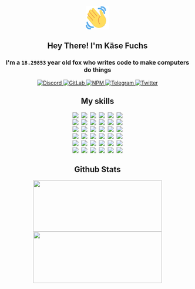 <div><p align=center><img src=./resources/images/wave.gif width=64px height=64px></p><h2 align=center>Hey There! I'm Käse Fuchs</h2><h3 align=center>I'm a <code>18.29853</code> year old fox who writes code to make computers do things</h3><p align=center><a href=https://discord.com/users/507526681125322772><img alt=Discord src="https://img.shields.io/badge/Discord-5865F2?logo=discord&logoColor=white&style=flat-square#7b98a136000a4248db14124ce5b17645"> </a><a href=https://gitlab.com/kasefuchs><img alt=GitLab src="https://img.shields.io/badge/GitLab-330F63?logo=gitlab&logoColor=white&style=flat-square#7b98a136000a4248db14124ce5b17645"> </a><a href=https://npmjs.com/~kasefuchs><img alt=NPM src="https://img.shields.io/badge/NPM-CB3837?logo=npm&logoColor=white&style=flat-square#7b98a136000a4248db14124ce5b17645"> </a><a href=https://t.me/kasefuchs><img alt=Telegram src="https://img.shields.io/badge/Telegram-2CA5E0?logo=telegram&logoColor=white&style=flat-square#7b98a136000a4248db14124ce5b17645"> </a><a href=https://twitter.com/kasefuchs><img alt=Twitter src="https://img.shields.io/badge/Twitter-1DA1F2?logo=twitter&logoColor=white&style=flat-square#7b98a136000a4248db14124ce5b17645"></a></p><h2 align=center>My skills</h2><p align=center><a href=https://aws.amazon.com/ ><picture><source srcset="https://skillicons.dev/icons?i=aws&theme=dark#7b98a136000a4248db14124ce5b17645" media="(prefers-color-scheme: dark)"><source srcset="https://skillicons.dev/icons?i=aws&theme=light#7b98a136000a4248db14124ce5b17645" media="(prefers-color-scheme: light), (prefers-color-scheme: no-preference)"><img src="https://skillicons.dev/icons?i=aws&theme=light#7b98a136000a4248db14124ce5b17645"></picture></a>&nbsp;&nbsp;<a href=https://en.wikipedia.org/wiki/Bash_(Unix_shell)><picture><source srcset="https://skillicons.dev/icons?i=bash&theme=dark#7b98a136000a4248db14124ce5b17645" media="(prefers-color-scheme: dark)"><source srcset="https://skillicons.dev/icons?i=bash&theme=light#7b98a136000a4248db14124ce5b17645" media="(prefers-color-scheme: light), (prefers-color-scheme: no-preference)"><img src="https://skillicons.dev/icons?i=bash&theme=light#7b98a136000a4248db14124ce5b17645"></picture></a>&nbsp;&nbsp;<a href=https://discord.com/developers/docs><picture><source srcset="https://skillicons.dev/icons?i=bots&theme=dark#7b98a136000a4248db14124ce5b17645" media="(prefers-color-scheme: dark)"><source srcset="https://skillicons.dev/icons?i=bots&theme=light#7b98a136000a4248db14124ce5b17645" media="(prefers-color-scheme: light), (prefers-color-scheme: no-preference)"><img src="https://skillicons.dev/icons?i=bots&theme=light#7b98a136000a4248db14124ce5b17645"></picture></a>&nbsp;&nbsp;<a href=https://www.cloudflare.com/ ><picture><source srcset="https://skillicons.dev/icons?i=cloudflare&theme=dark#7b98a136000a4248db14124ce5b17645" media="(prefers-color-scheme: dark)"><source srcset="https://skillicons.dev/icons?i=cloudflare&theme=light#7b98a136000a4248db14124ce5b17645" media="(prefers-color-scheme: light), (prefers-color-scheme: no-preference)"><img src="https://skillicons.dev/icons?i=cloudflare&theme=light#7b98a136000a4248db14124ce5b17645"></picture></a>&nbsp;&nbsp;<a href=https://en.wikipedia.org/wiki/CSS><picture><source srcset="https://skillicons.dev/icons?i=css&theme=dark#7b98a136000a4248db14124ce5b17645" media="(prefers-color-scheme: dark)"><source srcset="https://skillicons.dev/icons?i=css&theme=light#7b98a136000a4248db14124ce5b17645" media="(prefers-color-scheme: light), (prefers-color-scheme: no-preference)"><img src="https://skillicons.dev/icons?i=css&theme=light#7b98a136000a4248db14124ce5b17645"></picture></a>&nbsp;&nbsp;<a href=https://www.docker.com/ ><picture><source srcset="https://skillicons.dev/icons?i=docker&theme=dark#7b98a136000a4248db14124ce5b17645" media="(prefers-color-scheme: dark)"><source srcset="https://skillicons.dev/icons?i=docker&theme=light#7b98a136000a4248db14124ce5b17645" media="(prefers-color-scheme: light), (prefers-color-scheme: no-preference)"><img src="https://skillicons.dev/icons?i=docker&theme=light#7b98a136000a4248db14124ce5b17645"></picture></a><br><a href=https://www.electronjs.org/ ><picture><source srcset="https://skillicons.dev/icons?i=electron&theme=dark#7b98a136000a4248db14124ce5b17645" media="(prefers-color-scheme: dark)"><source srcset="https://skillicons.dev/icons?i=electron&theme=light#7b98a136000a4248db14124ce5b17645" media="(prefers-color-scheme: light), (prefers-color-scheme: no-preference)"><img src="https://skillicons.dev/icons?i=electron&theme=light#7b98a136000a4248db14124ce5b17645"></picture></a>&nbsp;&nbsp;<a href=https://expressjs.com/ ><picture><source srcset="https://skillicons.dev/icons?i=express&theme=dark#7b98a136000a4248db14124ce5b17645" media="(prefers-color-scheme: dark)"><source srcset="https://skillicons.dev/icons?i=express&theme=light#7b98a136000a4248db14124ce5b17645" media="(prefers-color-scheme: light), (prefers-color-scheme: no-preference)"><img src="https://skillicons.dev/icons?i=express&theme=light#7b98a136000a4248db14124ce5b17645"></picture></a>&nbsp;&nbsp;<a href=https://www.figma.com/ ><picture><source srcset="https://skillicons.dev/icons?i=figma&theme=dark#7b98a136000a4248db14124ce5b17645" media="(prefers-color-scheme: dark)"><source srcset="https://skillicons.dev/icons?i=figma&theme=light#7b98a136000a4248db14124ce5b17645" media="(prefers-color-scheme: light), (prefers-color-scheme: no-preference)"><img src="https://skillicons.dev/icons?i=figma&theme=light#7b98a136000a4248db14124ce5b17645"></picture></a>&nbsp;&nbsp;<a href=https://firebase.google.com/ ><picture><source srcset="https://skillicons.dev/icons?i=firebase&theme=dark#7b98a136000a4248db14124ce5b17645" media="(prefers-color-scheme: dark)"><source srcset="https://skillicons.dev/icons?i=firebase&theme=light#7b98a136000a4248db14124ce5b17645" media="(prefers-color-scheme: light), (prefers-color-scheme: no-preference)"><img src="https://skillicons.dev/icons?i=firebase&theme=light#7b98a136000a4248db14124ce5b17645"></picture></a>&nbsp;&nbsp;<a href=https://flask.palletsprojects.com/ ><picture><source srcset="https://skillicons.dev/icons?i=flask&theme=dark#7b98a136000a4248db14124ce5b17645" media="(prefers-color-scheme: dark)"><source srcset="https://skillicons.dev/icons?i=flask&theme=light#7b98a136000a4248db14124ce5b17645" media="(prefers-color-scheme: light), (prefers-color-scheme: no-preference)"><img src="https://skillicons.dev/icons?i=flask&theme=light#7b98a136000a4248db14124ce5b17645"></picture></a>&nbsp;&nbsp;<a href=https://cloud.google.com/ ><picture><source srcset="https://skillicons.dev/icons?i=gcp&theme=dark#7b98a136000a4248db14124ce5b17645" media="(prefers-color-scheme: dark)"><source srcset="https://skillicons.dev/icons?i=gcp&theme=light#7b98a136000a4248db14124ce5b17645" media="(prefers-color-scheme: light), (prefers-color-scheme: no-preference)"><img src="https://skillicons.dev/icons?i=gcp&theme=light#7b98a136000a4248db14124ce5b17645"></picture></a><br><a href=https://git-scm.com/ ><picture><source srcset="https://skillicons.dev/icons?i=git&theme=dark#7b98a136000a4248db14124ce5b17645" media="(prefers-color-scheme: dark)"><source srcset="https://skillicons.dev/icons?i=git&theme=light#7b98a136000a4248db14124ce5b17645" media="(prefers-color-scheme: light), (prefers-color-scheme: no-preference)"><img src="https://skillicons.dev/icons?i=git&theme=light#7b98a136000a4248db14124ce5b17645"></picture></a>&nbsp;&nbsp;<a href=https://github.com/ ><picture><source srcset="https://skillicons.dev/icons?i=github&theme=dark#7b98a136000a4248db14124ce5b17645" media="(prefers-color-scheme: dark)"><source srcset="https://skillicons.dev/icons?i=github&theme=light#7b98a136000a4248db14124ce5b17645" media="(prefers-color-scheme: light), (prefers-color-scheme: no-preference)"><img src="https://skillicons.dev/icons?i=github&theme=light#7b98a136000a4248db14124ce5b17645"></picture></a>&nbsp;&nbsp;<a href=https://gitlab.com/ ><picture><source srcset="https://skillicons.dev/icons?i=gitlab&theme=dark#7b98a136000a4248db14124ce5b17645" media="(prefers-color-scheme: dark)"><source srcset="https://skillicons.dev/icons?i=gitlab&theme=light#7b98a136000a4248db14124ce5b17645" media="(prefers-color-scheme: light), (prefers-color-scheme: no-preference)"><img src="https://skillicons.dev/icons?i=gitlab&theme=light#7b98a136000a4248db14124ce5b17645"></picture></a>&nbsp;&nbsp;<a href=https://www.heroku.com/ ><picture><source srcset="https://skillicons.dev/icons?i=heroku&theme=dark#7b98a136000a4248db14124ce5b17645" media="(prefers-color-scheme: dark)"><source srcset="https://skillicons.dev/icons?i=heroku&theme=light#7b98a136000a4248db14124ce5b17645" media="(prefers-color-scheme: light), (prefers-color-scheme: no-preference)"><img src="https://skillicons.dev/icons?i=heroku&theme=light#7b98a136000a4248db14124ce5b17645"></picture></a>&nbsp;&nbsp;<a href=https://en.wikipedia.org/wiki/HTML><picture><source srcset="https://skillicons.dev/icons?i=html&theme=dark#7b98a136000a4248db14124ce5b17645" media="(prefers-color-scheme: dark)"><source srcset="https://skillicons.dev/icons?i=html&theme=light#7b98a136000a4248db14124ce5b17645" media="(prefers-color-scheme: light), (prefers-color-scheme: no-preference)"><img src="https://skillicons.dev/icons?i=html&theme=light#7b98a136000a4248db14124ce5b17645"></picture></a>&nbsp;&nbsp;<a href=https://en.wikipedia.org/wiki/JavaScript><picture><source srcset="https://skillicons.dev/icons?i=js&theme=dark#7b98a136000a4248db14124ce5b17645" media="(prefers-color-scheme: dark)"><source srcset="https://skillicons.dev/icons?i=js&theme=light#7b98a136000a4248db14124ce5b17645" media="(prefers-color-scheme: light), (prefers-color-scheme: no-preference)"><img src="https://skillicons.dev/icons?i=js&theme=light#7b98a136000a4248db14124ce5b17645"></picture></a><br><a href=https://en.wikipedia.org/wiki/Linux><picture><source srcset="https://skillicons.dev/icons?i=linux&theme=dark#7b98a136000a4248db14124ce5b17645" media="(prefers-color-scheme: dark)"><source srcset="https://skillicons.dev/icons?i=linux&theme=light#7b98a136000a4248db14124ce5b17645" media="(prefers-color-scheme: light), (prefers-color-scheme: no-preference)"><img src="https://skillicons.dev/icons?i=linux&theme=light#7b98a136000a4248db14124ce5b17645"></picture></a>&nbsp;&nbsp;<a href=https://mui.com/ ><picture><source srcset="https://skillicons.dev/icons?i=materialui&theme=dark#7b98a136000a4248db14124ce5b17645" media="(prefers-color-scheme: dark)"><source srcset="https://skillicons.dev/icons?i=materialui&theme=light#7b98a136000a4248db14124ce5b17645" media="(prefers-color-scheme: light), (prefers-color-scheme: no-preference)"><img src="https://skillicons.dev/icons?i=materialui&theme=light#7b98a136000a4248db14124ce5b17645"></picture></a>&nbsp;&nbsp;<a href=https://en.wikipedia.org/wiki/Markdown><picture><source srcset="https://skillicons.dev/icons?i=md&theme=dark#7b98a136000a4248db14124ce5b17645" media="(prefers-color-scheme: dark)"><source srcset="https://skillicons.dev/icons?i=md&theme=light#7b98a136000a4248db14124ce5b17645" media="(prefers-color-scheme: light), (prefers-color-scheme: no-preference)"><img src="https://skillicons.dev/icons?i=md&theme=light#7b98a136000a4248db14124ce5b17645"></picture></a>&nbsp;&nbsp;<a href=https://www.mongodb.com/ ><picture><source srcset="https://skillicons.dev/icons?i=mongodb&theme=dark#7b98a136000a4248db14124ce5b17645" media="(prefers-color-scheme: dark)"><source srcset="https://skillicons.dev/icons?i=mongodb&theme=light#7b98a136000a4248db14124ce5b17645" media="(prefers-color-scheme: light), (prefers-color-scheme: no-preference)"><img src="https://skillicons.dev/icons?i=mongodb&theme=light#7b98a136000a4248db14124ce5b17645"></picture></a>&nbsp;&nbsp;<a href=https://www.mysql.com/ ><picture><source srcset="https://skillicons.dev/icons?i=mysql&theme=dark#7b98a136000a4248db14124ce5b17645" media="(prefers-color-scheme: dark)"><source srcset="https://skillicons.dev/icons?i=mysql&theme=light#7b98a136000a4248db14124ce5b17645" media="(prefers-color-scheme: light), (prefers-color-scheme: no-preference)"><img src="https://skillicons.dev/icons?i=mysql&theme=light#7b98a136000a4248db14124ce5b17645"></picture></a>&nbsp;&nbsp;<a href=https://nextjs.org/ ><picture><source srcset="https://skillicons.dev/icons?i=nextjs&theme=dark#7b98a136000a4248db14124ce5b17645" media="(prefers-color-scheme: dark)"><source srcset="https://skillicons.dev/icons?i=nextjs&theme=light#7b98a136000a4248db14124ce5b17645" media="(prefers-color-scheme: light), (prefers-color-scheme: no-preference)"><img src="https://skillicons.dev/icons?i=nextjs&theme=light#7b98a136000a4248db14124ce5b17645"></picture></a><br><a href=https://nodejs.org/en/ ><picture><source srcset="https://skillicons.dev/icons?i=nodejs&theme=dark#7b98a136000a4248db14124ce5b17645" media="(prefers-color-scheme: dark)"><source srcset="https://skillicons.dev/icons?i=nodejs&theme=light#7b98a136000a4248db14124ce5b17645" media="(prefers-color-scheme: light), (prefers-color-scheme: no-preference)"><img src="https://skillicons.dev/icons?i=nodejs&theme=light#7b98a136000a4248db14124ce5b17645"></picture></a>&nbsp;&nbsp;<a href=https://www.postgresql.org/ ><picture><source srcset="https://skillicons.dev/icons?i=postgres&theme=dark#7b98a136000a4248db14124ce5b17645" media="(prefers-color-scheme: dark)"><source srcset="https://skillicons.dev/icons?i=postgres&theme=light#7b98a136000a4248db14124ce5b17645" media="(prefers-color-scheme: light), (prefers-color-scheme: no-preference)"><img src="https://skillicons.dev/icons?i=postgres&theme=light#7b98a136000a4248db14124ce5b17645"></picture></a>&nbsp;&nbsp;<a href=https://learn.microsoft.com/en-us/powershell/ ><picture><source srcset="https://skillicons.dev/icons?i=powershell&theme=dark#7b98a136000a4248db14124ce5b17645" media="(prefers-color-scheme: dark)"><source srcset="https://skillicons.dev/icons?i=powershell&theme=light#7b98a136000a4248db14124ce5b17645" media="(prefers-color-scheme: light), (prefers-color-scheme: no-preference)"><img src="https://skillicons.dev/icons?i=powershell&theme=light#7b98a136000a4248db14124ce5b17645"></picture></a>&nbsp;&nbsp;<a href=https://www.python.org/ ><picture><source srcset="https://skillicons.dev/icons?i=py&theme=dark#7b98a136000a4248db14124ce5b17645" media="(prefers-color-scheme: dark)"><source srcset="https://skillicons.dev/icons?i=py&theme=light#7b98a136000a4248db14124ce5b17645" media="(prefers-color-scheme: light), (prefers-color-scheme: no-preference)"><img src="https://skillicons.dev/icons?i=py&theme=light#7b98a136000a4248db14124ce5b17645"></picture></a>&nbsp;&nbsp;<a href=https://www.raspberrypi.org/ ><picture><source srcset="https://skillicons.dev/icons?i=raspberrypi&theme=dark#7b98a136000a4248db14124ce5b17645" media="(prefers-color-scheme: dark)"><source srcset="https://skillicons.dev/icons?i=raspberrypi&theme=light#7b98a136000a4248db14124ce5b17645" media="(prefers-color-scheme: light), (prefers-color-scheme: no-preference)"><img src="https://skillicons.dev/icons?i=raspberrypi&theme=light#7b98a136000a4248db14124ce5b17645"></picture></a>&nbsp;&nbsp;<a href=https://reactjs.org/ ><picture><source srcset="https://skillicons.dev/icons?i=react&theme=dark#7b98a136000a4248db14124ce5b17645" media="(prefers-color-scheme: dark)"><source srcset="https://skillicons.dev/icons?i=react&theme=light#7b98a136000a4248db14124ce5b17645" media="(prefers-color-scheme: light), (prefers-color-scheme: no-preference)"><img src="https://skillicons.dev/icons?i=react&theme=light#7b98a136000a4248db14124ce5b17645"></picture></a><br><a href=https://redux.js.org/ ><picture><source srcset="https://skillicons.dev/icons?i=redux&theme=dark#7b98a136000a4248db14124ce5b17645" media="(prefers-color-scheme: dark)"><source srcset="https://skillicons.dev/icons?i=redux&theme=light#7b98a136000a4248db14124ce5b17645" media="(prefers-color-scheme: light), (prefers-color-scheme: no-preference)"><img src="https://skillicons.dev/icons?i=redux&theme=light#7b98a136000a4248db14124ce5b17645"></picture></a>&nbsp;&nbsp;<a href=https://en.wikipedia.org/wiki/Regular_expression><picture><source srcset="https://skillicons.dev/icons?i=regex&theme=dark#7b98a136000a4248db14124ce5b17645" media="(prefers-color-scheme: dark)"><source srcset="https://skillicons.dev/icons?i=regex&theme=light#7b98a136000a4248db14124ce5b17645" media="(prefers-color-scheme: light), (prefers-color-scheme: no-preference)"><img src="https://skillicons.dev/icons?i=regex&theme=light#7b98a136000a4248db14124ce5b17645"></picture></a>&nbsp;&nbsp;<a href=https://en.wikipedia.org/wiki/Sass_(stylesheet_language)><picture><source srcset="https://skillicons.dev/icons?i=sass&theme=dark#7b98a136000a4248db14124ce5b17645" media="(prefers-color-scheme: dark)"><source srcset="https://skillicons.dev/icons?i=sass&theme=light#7b98a136000a4248db14124ce5b17645" media="(prefers-color-scheme: light), (prefers-color-scheme: no-preference)"><img src="https://skillicons.dev/icons?i=sass&theme=light#7b98a136000a4248db14124ce5b17645"></picture></a>&nbsp;&nbsp;<a href=https://www.typescriptlang.org/ ><picture><source srcset="https://skillicons.dev/icons?i=ts&theme=dark#7b98a136000a4248db14124ce5b17645" media="(prefers-color-scheme: dark)"><source srcset="https://skillicons.dev/icons?i=ts&theme=light#7b98a136000a4248db14124ce5b17645" media="(prefers-color-scheme: light), (prefers-color-scheme: no-preference)"><img src="https://skillicons.dev/icons?i=ts&theme=light#7b98a136000a4248db14124ce5b17645"></picture></a>&nbsp;&nbsp;<a href=https://unity.com/ ><picture><source srcset="https://skillicons.dev/icons?i=unity&theme=dark#7b98a136000a4248db14124ce5b17645" media="(prefers-color-scheme: dark)"><source srcset="https://skillicons.dev/icons?i=unity&theme=light#7b98a136000a4248db14124ce5b17645" media="(prefers-color-scheme: light), (prefers-color-scheme: no-preference)"><img src="https://skillicons.dev/icons?i=unity&theme=light#7b98a136000a4248db14124ce5b17645"></picture></a>&nbsp;&nbsp;<a href=https://workers.cloudflare.com/ ><picture><source srcset="https://skillicons.dev/icons?i=workers&theme=dark#7b98a136000a4248db14124ce5b17645" media="(prefers-color-scheme: dark)"><source srcset="https://skillicons.dev/icons?i=workers&theme=light#7b98a136000a4248db14124ce5b17645" media="(prefers-color-scheme: light), (prefers-color-scheme: no-preference)"><img src="https://skillicons.dev/icons?i=workers&theme=light#7b98a136000a4248db14124ce5b17645"></picture></a><br></p><h2 align=center>Github Stats</h2><p align=center><picture><source srcset="https://github-readme-stats-kasefuchs.vercel.app/api/?count_private=true&hide_border=true&hide_rank=true&line_height=20&hide_title=true&username=Kasefuchs&theme=dark#7b98a136000a4248db14124ce5b17645" media="(prefers-color-scheme: dark)"><source srcset="https://github-readme-stats-kasefuchs.vercel.app/api/?count_private=true&hide_border=true&hide_rank=true&line_height=20&hide_title=true&username=Kasefuchs&theme=light#7b98a136000a4248db14124ce5b17645" media="(prefers-color-scheme: light), (prefers-color-scheme: no-preference)"><img align=middle width=350 height=140 src="https://github-readme-stats-kasefuchs.vercel.app/api/?count_private=true&hide_border=true&hide_rank=true&line_height=20&hide_title=true&username=Kasefuchs&theme=light#7b98a136000a4248db14124ce5b17645"></picture><picture><source srcset="https://github-readme-stats-kasefuchs.vercel.app/api/top-langs/?count_private=true&hide_border=true&layout=compact&username=Kasefuchs&theme=dark#7b98a136000a4248db14124ce5b17645" media="(prefers-color-scheme: dark)"><source srcset="https://github-readme-stats-kasefuchs.vercel.app/api/top-langs/?count_private=true&hide_border=true&layout=compact&username=Kasefuchs&theme=light#7b98a136000a4248db14124ce5b17645" media="(prefers-color-scheme: light), (prefers-color-scheme: no-preference)"><img align=middle width=350 height=140 src="https://github-readme-stats-kasefuchs.vercel.app/api/top-langs/?count_private=true&hide_border=true&layout=compact&username=Kasefuchs&theme=light#7b98a136000a4248db14124ce5b17645"></picture></p><img src="https://hit.yhype.me/github/profile?user_id=64592097#7b98a136000a4248db14124ce5b17645" alt=""></div>
